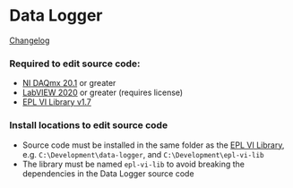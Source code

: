 # Data Logger

[Changelog](CHANGELOG.md)

### Required to edit source code:
- [NI DAQmx 20.1](https://www.ni.com/en/support/downloads/drivers/download.ni-daq-mx.html#348669) or greater
- [LabVIEW 2020](https://www.ni.com/en/support/downloads/software-products/download.labview.html#346254) or greater (requires license)
- [EPL VI Library v1.7](../../../epl-vi-lib/releases/tag/v1.7)

### Install locations to edit source code
- Source code must be installed in the same folder as the [EPL VI Library](../../../epl-vi-lib), e.g. `C:\Development\data-logger`, and `C:\Development\epl-vi-lib`
- The library must be named `epl-vi-lib` to avoid breaking the dependencies in the Data Logger source code
